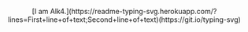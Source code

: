 <p align = "center">[I am Alk4.](https://readme-typing-svg.herokuapp.com/?lines=First+line+of+text;Second+line+of+text)(https://git.io/typing-svg)</p>
